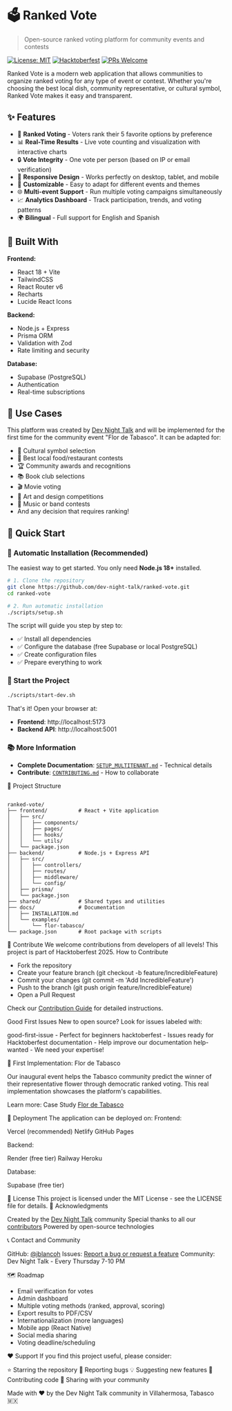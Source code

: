 # 🗳️ Ranked Vote

> Open-source ranked voting platform for community events and contests

[![License: MIT](https://img.shields.io/badge/License-MIT-yellow.svg)](https://opensource.org/licenses/MIT)
[![Hacktoberfest](https://img.shields.io/badge/Hacktoberfest-2025-orange.svg)](https://hacktoberfest.com)
[![PRs Welcome](https://img.shields.io/badge/PRs-welcome-brightgreen.svg)](docs/CONTRIBUTING.md)

Ranked Vote is a modern web application that allows communities to organize ranked voting for any type of event or contest. Whether you're choosing the best local dish, community representative, or cultural symbol, Ranked Vote makes it easy and transparent.

## ✨ Features

- 🎯 **Ranked Voting** - Voters rank their 5 favorite options by preference
- 📊 **Real-Time Results** - Live vote counting and visualization with interactive charts
- 🔒 **Vote Integrity** - One vote per person (based on IP or email verification)
- 📱 **Responsive Design** - Works perfectly on desktop, tablet, and mobile
- 🎨 **Customizable** - Easy to adapt for different events and themes
- 🌐 **Multi-event Support** - Run multiple voting campaigns simultaneously
- 📈 **Analytics Dashboard** - Track participation, trends, and voting patterns
- 🌍 **Bilingual** - Full support for English and Spanish

## 🚀 Built With

**Frontend:**
- React 18 + Vite
- TailwindCSS
- React Router v6
- Recharts
- Lucide React Icons

**Backend:**
- Node.js + Express
- Prisma ORM
- Validation with Zod
- Rate limiting and security

**Database:**
- Supabase (PostgreSQL)
- Authentication
- Real-time subscriptions

## 🎯 Use Cases

This platform was created by [Dev Night Talk](https://www.meetup.com/es-ES/dev-night-talks/) and will be implemented for the first time for the community event "Flor de Tabasco". It can be adapted for:

- 🌸 Cultural symbol selection
- 🍕 Best local food/restaurant contests
- 🏆 Community awards and recognitions
- 📚 Book club selections
- 🎬 Movie voting
- 🎨 Art and design competitions
- 🎵 Music or band contests
- And any decision that requires ranking!

## 📖 Quick Start

### 🎯 Automatic Installation (Recommended)

The easiest way to get started. You only need **Node.js 18+** installed.

```bash
# 1. Clone the repository
git clone https://github.com/dev-night-talk/ranked-vote.git
cd ranked-vote

# 2. Run automatic installation
./scripts/setup.sh
```

The script will guide you step by step to:

- ✅ Install all dependencies
- ✅ Configure the database (free Supabase or local PostgreSQL)
- ✅ Create configuration files
- ✅ Prepare everything to work

### 🚀 Start the Project

```bash
./scripts/start-dev.sh
```

That's it! Open your browser at:

- **Frontend**: http://localhost:5173
- **Backend API**: http://localhost:5001

### 📚 More Information

- **Complete Documentation**: [`SETUP_MULTITENANT.md`](docs/SETUP_MULTITENANT.md) - Technical details
- **Contribute**: [`CONTRIBUTING.md`](docs/CONTRIBUTING.md) - How to collaborate

📁 Project Structure

```text

ranked-vote/
├── frontend/          # React + Vite application
│   ├── src/
│   │   ├── components/
│   │   ├── pages/
│   │   ├── hooks/
│   │   └── utils/
│   └── package.json
├── backend/           # Node.js + Express API
│   ├── src/
│   │   ├── controllers/
│   │   ├── routes/
│   │   ├── middleware/
│   │   └── config/
│   ├── prisma/
│   └── package.json
├── shared/            # Shared types and utilities
├── docs/              # Documentation
│   ├── INSTALLATION.md
│   └── examples/
│       └── flor-tabasco/
└── package.json       # Root package with scripts
```

🤝 Contribute
We welcome contributions from developers of all levels! This project is part of Hacktoberfest 2025.
How to Contribute

- Fork the repository
- Create your feature branch (git checkout -b feature/IncredibleFeature)
- Commit your changes (git commit -m 'Add IncredibleFeature')
- Push to the branch (git push origin feature/IncredibleFeature)
- Open a Pull Request

Check our [Contribution Guide](docs/CONTRIBUTING.md) for detailed instructions.

Good First Issues
New to open source? Look for issues labeled with:

good-first-issue - Perfect for beginners
hacktoberfest - Issues ready for Hacktoberfest
documentation - Help improve our documentation
help-wanted - We need your expertise!

🌟 First Implementation: Flor de Tabasco

Our inaugural event helps the Tabasco community predict the winner of their representative flower through democratic ranked voting. This real implementation showcases the platform's capabilities.

Learn more: Case Study [Flor de Tabasco](docs/examples/flor-tabasco)

🚀 Deployment
The application can be deployed on:
Frontend:

Vercel (recommended)
Netlify
GitHub Pages

Backend:

Render (free tier)
Railway
Heroku

Database:

Supabase (free tier)

<!-- See [Deployment Guide](docs/DEPLOYMENT.md) for detailed instructions. -->

📄 License
This project is licensed under the MIT License - see the LICENSE file for details.
🙏 Acknowledgments

Created by the [Dev Night Talk](https://www.meetup.com/es-ES/dev-night-talks/) community
Special thanks to all our [contributors](https://github.com/jblancoh/ranked-vote/graphs/contributors)
Powered by open-source technologies

📞 Contact and Community

GitHub: [@jblancoh](https://github.com/jblancoh)
Issues: [Report a bug or request a feature](https://github.com/jblancoh/ranked-vote/issues)
Community: Dev Night Talk - Every Thursday 7-10 PM

🗺️ Roadmap

- Email verification for votes
- Admin dashboard
- Multiple voting methods (ranked, approval, scoring)
- Export results to PDF/CSV
- Internationalization (more languages)
- Mobile app (React Native)
- Social media sharing
- Voting deadline/scheduling

❤️ Support
If you find this project useful, please consider:

⭐ Starring the repository
🐛 Reporting bugs
💡 Suggesting new features
🤝 Contributing code
📢 Sharing with your community

Made with ❤️ by the Dev Night Talk community in Villahermosa, Tabasco 🇲🇽


